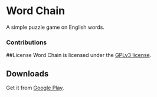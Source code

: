 # Word Chain
A simple puzzle game on English words.

### Contributions


##License
Word Chain is licensed under the [GPLv3 license](https://github.com/zhuqianqian/wordchain/blob/master/LICENSE).

## Downloads
Get it from [Google Play](https://play.google.com/store/apps/details?id=com.z299studio.wordchain).

